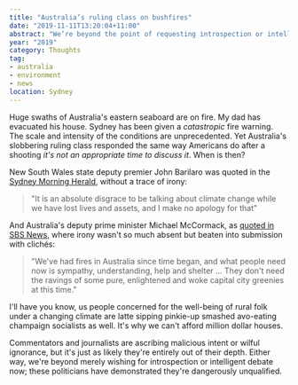 ```yaml
---
title: "Australia’s ruling class on bushfires"
date: "2019-11-11T13:20:04+11:00"
abstract: "We’re beyond the point of requesting introspection or intelligent debate now. They’re dangerously unqualified."
year: "2019"
category: Thoughts
tag:
- australia
- environment
- news
location: Sydney
---
```

Huge swaths of Australia's eastern seaboard are on fire. My dad has evacuated his house. Sydney has been given a *catastropic* fire warning. The scale and intensity of the conditions are unprecedented. Yet Australia's slobbering ruling class responded the same way Americans do after a shooting *it's not an appropriate time to discuss it*. When is then?

New South Wales state deputy premier John Barilaro was quoted in the [Sydney Morning Herald](https://www.smh.com.au/national/nsw/nsw-bushfires-live-port-macquarie-blaze-continues-to-burn-as-rfs-issue-total-state-fire-ban-20191110-p5399b.html), without a trace of irony:

> "It is an absolute disgrace to be talking about climate change while we have lost lives and assets, and I make no apology for that"

And Australia's deputy prime minister Michael McCormack, as [quoted in SBS News](https://www.sbs.com.au/news/deputy-pm-slammed-after-attacking-woke-capital-city-greenies-during-bushfires), where irony wasn't so much absent but beaten into submission with clichés:

> "We've had fires in Australia since time began, and what people need now is sympathy, understanding, help and shelter ... They don't need the ravings of some pure, enlightened and woke capital city greenies at this time."

I'll have you know, us people concerned for the well-being of rural folk under a changing climate are latte sipping pinkie-up smashed avo-eating champaign socialists as well. It's why we can't afford million dollar houses.

Commentators and journalists are ascribing malicious intent or wilful ignorance, but it's just as likely they're entirely out of their depth. Either way, we're beyond merely wishing for introspection or intelligent debate now; these politicians have demonstrated they're dangerously unqualified.

